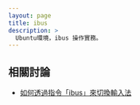```yaml
---
layout: page
title: ibus
description: >
  Ubuntu環境，ibus 操作實務。
---
```


## 相關討論

* [如何透過指令「ibus」來切換輸入法](/book-ubuntu-qna/read/case/input/ibus/command-ibus.html)
